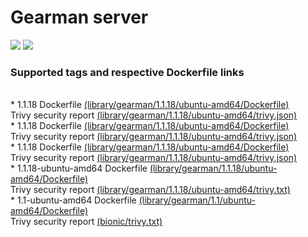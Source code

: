 # Gearman server
[![](https://images.microbadger.com/badges/image/antonchernik/gearman.svg)](https://microbadger.com/images/antonchernik/gearman)
[![](https://images.microbadger.com/badges/version/antonchernik/gearman.svg)](https://microbadger.com/images/antonchernik/gearman)
### Supported tags and respective Dockerfile links
<br/>* 1.1.18 Dockerfile [(library/gearman/1.1.18/ubuntu-amd64/Dockerfile)](https://github.com/antonchernik/docker/blob/gearman-1.1.18-ubuntu-amd64/library/gearman/1.1.18/ubuntu-amd64/Dockerfile)<br />Trivy security report [(library/gearman/1.1.18/ubuntu-amd64/trivy.json)](https://github.com/antonchernik/docker/blob/gearman-1.1.18-ubuntu-amd64/library/gearman/1.1.18/ubuntu-amd64/trivy.json)<br />* 1.1.18 Dockerfile [(library/gearman/1.1.18/ubuntu-amd64/Dockerfile)](https://github.com/antonchernik/docker/blob/gearman-1.1.18-ubuntu-amd64/library/gearman/1.1.18/ubuntu-amd64/Dockerfile)<br />Trivy security report [(library/gearman/1.1.18/ubuntu-amd64/trivy.json)](https://github.com/antonchernik/docker/blob/gearman-1.1.18-ubuntu-amd64/library/gearman/1.1.18/ubuntu-amd64/trivy.json)<br />* 1.1.18 Dockerfile [(library/gearman/1.1.18/ubuntu-amd64/Dockerfile)](https://github.com/antonchernik/docker/blob/gearman-1.1.18-ubuntu-amd64/library/gearman/1.1.18/ubuntu-amd64/Dockerfile)<br />Trivy security report [(library/gearman/1.1.18/ubuntu-amd64/trivy.json)](https://github.com/antonchernik/docker/blob/gearman-1.1.18-ubuntu-amd64/library/gearman/1.1.18/ubuntu-amd64/trivy.json)<br />* 1.1.18-ubuntu-amd64 Dockerfile [(library/gearman/1.1.18/ubuntu-amd64/Dockerfile)](https://github.com/antonchernik/docker/blob/gearman-v1.1.18/library/gearman/1.1.18/ubuntu-amd64/Dockerfile)<br />Trivy security report [(library/gearman/1.1.18/ubuntu-amd64/trivy.txt)](https://github.com/antonchernik/docker/blob/gearman-v1.1.18/library/gearman/1.1.18/ubuntu-amd64/trivy.txt)<br />* 1.1-ubuntu-amd64 Dockerfile [(library/gearman/1.1/ubuntu-amd64/Dockerfile)](https://github.com/antonchernik/docker/blob/gearman-v1.1/library/gearman/1.1/ubuntu-amd64/Dockerfile)<br />Trivy security report [(bionic/trivy.txt)](https://github.com/antonchernik/docker/blob/gearman-v1.1/library/gearman/1.1/ubuntu-amd64/trivy.txt)<br />
